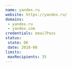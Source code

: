 ```yaml
---
name: yandex.ru
website: https://yandex.ru/
domains:
 - yandex.ru
 - yandex.com
credentials: emailPass
status:
 state: OK
 date: 2018-08
limits:
 maxRecipients: 35
---
```

